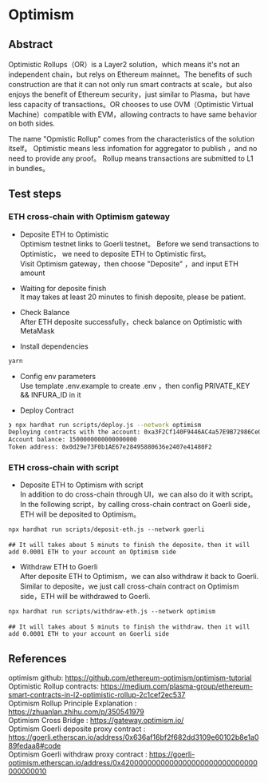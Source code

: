 # Optimism 
## Abstract   
Optimistic Rollups（OR）is a Layer2 solution，which means it's not an independent chain，but relys on Ethereum mainnet。The benefits of such construction are that it can not only run smart contracts at scale，but also enjoys the benefit of Ethereum security，just similar to Plasma，but have less capacity of transactions。OR chooses to use OVM（Optimistic Virtual Machine）compatible with EVM，allowing contracts to have same behavior on both sides.

The name "Opmistic Rollup" comes from the characteristics of the solution itself。 Optimistic means less infomation for aggregator to publish ，and no need to provide any proof。 Rollup means transactions are submitted to L1 in bundles。 

## Test steps   
### ETH cross-chain with Optimism gateway    
- Deposite ETH to Optimistic     
Optimism testnet links to Goerli testnet。 Before we send transactions to Optimistic， we need to deposite ETH to Optimistic first。  
Visit Optimism gateway，then choose "Deposite" ，and input ETH amount    


- Waiting for deposite finish    
It may takes at least 20 minutes to finish deposite, please be patient.

- Check Balance    
After ETH deposite successfully，check balance on Optimistic with MetaMask     

- Install dependencies    
```bash
yarn
```

- Config env parameters     
Use template .env.example to create .env ，then config PRIVATE_KEY && INFURA_ID in it    

- Deploy Contract   
```bash
❯ npx hardhat run scripts/deploy.js --network optimism
Deploying contracts with the account: 0xa3F2Cf140F9446AC4a57E9B72986Ce081dB61E75
Account balance: 1500000000000000000
Token address: 0x0d29e73F0b1AE67e28495880636e2407e41480F2
```

### ETH cross-chain with script       
- Deposite ETH to Optimism with script  
In addition to do cross-chain through UI，we can also do it with script。      
In the following script，by calling cross-chain contract on Goerli side， ETH will be deposited to Optimism。  
```
npx hardhat run scripts/deposit-eth.js --network goerli

## It will takes about 5 minuts to finish the deposite，then it will add 0.0001 ETH to your account on Optimism side  
```

- Withdraw ETH to Goerli       
After deposite ETH to Optimism，we can also withdraw it back to Goerli.  
Similar to deposite，we just call cross-chain contract on Optimism side，ETH will be withdrawed to Goerli. 
```
npx hardhat run scripts/withdraw-eth.js --network optimism

## It will takes about 5 minuts to finish the withdraw，then it will add 0.0001 ETH to your account on Goerli side 
```


## References    
optimism github: https://github.com/ethereum-optimism/optimism-tutorial     
Optimistic Rollup contracts:  https://medium.com/plasma-group/ethereum-smart-contracts-in-l2-optimistic-rollup-2c1cef2ec537      
Optimism Rollup Principle Explanation : https://zhuanlan.zhihu.com/p/350541979    
Optimism Cross Bridge : https://gateway.optimism.io/   
Optimism Goerli deposite proxy contract : https://goerli.etherscan.io/address/0x636af16bf2f682dd3109e60102b8e1a089fedaa8#code     
Optimism Goerli withdraw proxy contract : https://goerli-optimism.etherscan.io/address/0x4200000000000000000000000000000000000010   